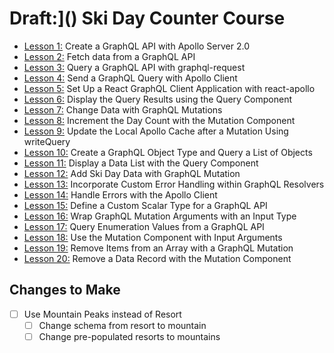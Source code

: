 # Draft:]() Ski Day Counter Course

- [Lesson 1:](https://github.com/MoonTahoe/draft-ski-day-course/tree/master/lesson-01) Create a GraphQL API with Apollo Server 2.0
- [Lesson 2:](https://github.com/MoonTahoe/draft-ski-day-course/tree/master/lesson-02) Fetch data from a GraphQL API
- [Lesson 3:](https://github.com/MoonTahoe/draft-ski-day-course/tree/master/lesson-03) Query a GraphQL API with graphql-request
- [Lesson 4:](https://github.com/MoonTahoe/draft-ski-day-course/tree/master/lesson-04) Send a GraphQL Query with Apollo Client
- [Lesson 5:](https://github.com/MoonTahoe/draft-ski-day-course/tree/master/lesson-05) Set Up a React GraphQL Client Application with react-apollo
- [Lesson 6:](https://github.com/MoonTahoe/draft-ski-day-course/tree/master/lesson-06) Display the Query Results using the Query Component
- [Lesson 7:](https://github.com/MoonTahoe/draft-ski-day-course/tree/master/lesson-07) Change Data with GraphQL Mutations
- [Lesson 8:](https://github.com/MoonTahoe/draft-ski-day-course/tree/master/lesson-08) Increment the Day Count with the Mutation Component
- [Lesson 9:](https://github.com/MoonTahoe/draft-ski-day-course/tree/master/lesson-09) Update the Local Apollo Cache after a Mutation Using writeQuery
- [Lesson 10:](https://github.com/MoonTahoe/draft-ski-day-course/tree/master/lesson-10) Create a GraphQL Object Type and Query a List of Objects
- [Lesson 11:](https://github.com/MoonTahoe/draft-ski-day-course/tree/master/lesson-11) Display a Data List with the Query Component
- [Lesson 12:](https://github.com/MoonTahoe/draft-ski-day-course/tree/master/lesson-12) Add Ski Day Data with GraphQL Mutation
- [Lesson 13:](https://github.com/MoonTahoe/draft-ski-day-course/tree/master/lesson-13) Incorporate Custom Error Handling within GraphQL Resolvers
- [Lesson 14:](https://github.com/MoonTahoe/draft-ski-day-course/tree/master/lesson-14) Handle Errors with the Apollo Client
- [Lesson 15:](https://github.com/MoonTahoe/draft-ski-day-course/tree/master/lesson-15) Define a Custom Scalar Type for a GraphQL API
- [Lesson 16:](https://github.com/MoonTahoe/draft-ski-day-course/tree/master/lesson-16) Wrap GraphQL Mutation Arguments with an Input Type
- [Lesson 17:](https://github.com/MoonTahoe/draft-ski-day-course/tree/master/lesson-17) Query Enumeration Values from a GraphQL API
- [Lesson 18:](https://github.com/MoonTahoe/draft-ski-day-course/tree/master/lesson-18) Use the Mutation Component with Input Arguments
- [Lesson 19:](https://github.com/MoonTahoe/draft-ski-day-course/tree/master/lesson-19) Remove Items from an Array with a GraphQL Mutation
- [Lesson 20:](https://github.com/MoonTahoe/draft-ski-day-course/tree/master/lesson-20) Remove a Data Record with the Mutation Component

## Changes to Make

- [ ] Use Mountain Peaks instead of Resort
  - [ ] Change schema from resort to mountain
  - [ ] Change pre-populated resorts to mountains
